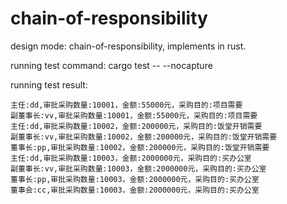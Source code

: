 # chain-of-responsibility
design mode: chain-of-responsibility, implements in rust.



running test command: cargo test -- --nocapture

running test result:
```
主任:dd,审批采购数量:10001，金额:55000元，采购目的:项目需要
副董事长:vv,审批采购数量:10001，金额:55000元，采购目的:项目需要
主任:dd,审批采购数量:10002，金额:200000元，采购目的:饭堂开销需要
副董事长:vv,审批采购数量:10002，金额:200000元，采购目的:饭堂开销需要
董事长:pp,审批采购数量:10002，金额:200000元，采购目的:饭堂开销需要
主任:dd,审批采购数量:10003，金额:2000000元，采购目的:买办公室
副董事长:vv,审批采购数量:10003，金额:2000000元，采购目的:买办公室
董事长:pp,审批采购数量:10003，金额:2000000元，采购目的:买办公室
董事会:cc,审批采购数量:10003，金额:2000000元，采购目的:买办公室
```
